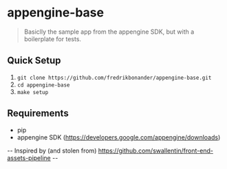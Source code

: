 # appengine-base #

> Basiclly the sample app from the appengine SDK, but with a boilerplate for tests. 

## Quick Setup ##
1. ``git clone https://github.com/fredrikbonander/appengine-base.git``
2. ``cd appengine-base``
3. ``make setup``


## Requirements ##

- pip
- appengine SDK (https://developers.google.com/appengine/downloads)



-- Inspired by (and stolen from) https://github.com/swallentin/front-end-assets-pipeline  --
